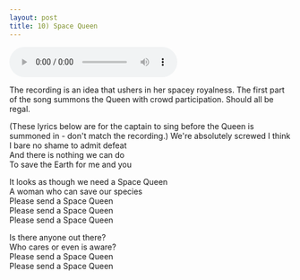 ```yaml
---
layout: post
title: 10) Space Queen
---
```


<audio controls>
<source src="{{ site.baseurl }}/audio/transition-to-space-queen-intro.mp3" type="audio/mpeg">
</audio>

The recording is an idea that ushers in her spacey royalness. The first part of the song summons the Queen with crowd participation. Should all be regal.

(These lyrics below are for the captain to sing before the Queen is summoned in - don't match the recording.)
We're absolutely screwed I think  
I bare no shame to admit defeat  
And there is nothing we can do  
To save the Earth for me and you  

It looks as though we need a Space Queen  
A woman who can save our species  
Please send a Space Queen  
Please send a Space Queen  
Please send a Space Queen  

Is there anyone out there?  
Who cares or even is aware?  
Please send a Space Queen  
Please send a Space Queen  